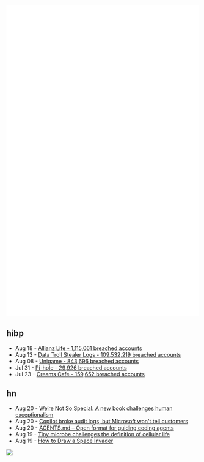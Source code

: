 ![Metrics](https://raw.githubusercontent.com/phixion/phixion/master/metrics.svg)

## hibp

<!--
for https://github.com/phixion/phixion/blob/main/.github/workflows/feeds.yml
-->
<!--START_SECTION:haveibeenpwnd-->
- Aug 18 - [Allianz Life - 1,115,061 breached accounts](https://haveibeenpwned.com/Breach/AllianzLife)
- Aug 13 - [Data Troll Stealer Logs - 109,532,219 breached accounts](https://haveibeenpwned.com/Breach/DataTrollStealerLogs)
- Aug 08 - [Unigame - 843,696 breached accounts](https://haveibeenpwned.com/Breach/Unigame)
- Jul 31 - [Pi-hole - 29,926 breached accounts](https://haveibeenpwned.com/Breach/ThePi-Hole)
- Jul 23 - [Creams Cafe - 159,652 breached accounts](https://haveibeenpwned.com/Breach/CreamsCafe)
<!--END_SECTION:haveibeenpwnd-->

## hn

<!--
for https://github.com/phixion/phixion/blob/main/.github/workflows/feeds.yml
-->
<!--START_SECTION:hn-->
- Aug 20 - [We’re Not So Special: A new book challenges human exceptionalism](https://democracyjournal.org/magazine/78/were-not-so-special/)
- Aug 20 - [Copilot broke audit logs, but Microsoft won't tell customers](https://pistachioapp.com/blog/copilot-broke-your-audit-log)
- Aug 20 - [AGENTS.md – Open format for guiding coding agents](https://agents.md/)
- Aug 19 - [Tiny microbe challenges the definition of cellular life](https://nautil.us/a-rogue-new-life-form-1232095/)
- Aug 19 - [How to Draw a Space Invader](https://muffinman.io/blog/invaders/)
<!--END_SECTION:hn-->

<!--
for https://yhype.me
-->
![](https://hit.yhype.me/github/profile?user_id=13013670)

